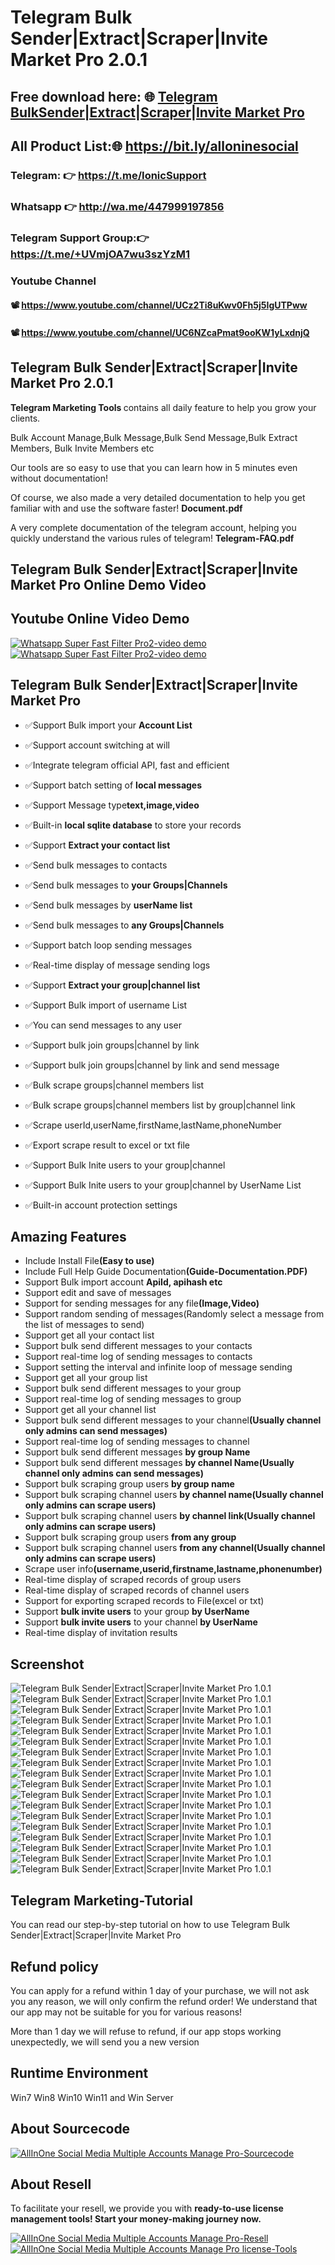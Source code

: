 # Telegram Bulk Sender|Extract|Scraper|Invite Market Pro 2.0.1

## Free download here: 🌐 <a href="[https://codecanyon.net/item/telegram-bulk-senderextractscraperinvite-market-pro/41673729](https://codecanyon.net/item/telegram-marketer-tools-6/33837496)" target="_blank">Telegram BulkSender|Extract|Scraper|Invite Market Pro </a>

## All Product List:🌐 https://bit.ly/alloninesocial
### Telegram: 👉 https://t.me/IonicSupport   
### Whatsapp  👉 http://wa.me/447999197856
### Telegram Support Group:👉 https://t.me/+UVmjOA7wu3szYzM1

### Youtube Channel 
#### 📽 https://www.youtube.com/channel/UCz2Ti8uKwv0Fh5j5IgUTPww
#### 📽 https://www.youtube.com/channel/UC6NZcaPmat9ooKW1yLxdnjQ

<h2><strong>Telegram Bulk Sender|Extract|Scraper|Invite Market Pro 2.0.1</strong></h2>
<p><strong>Telegram Marketing  Tools </strong> contains all daily feature to help you grow your clients.</p> 
<p>Bulk Account Manage,Bulk Message,Bulk Send Message,Bulk Extract Members, Bulk Invite Members etc</P> 
<p>Our tools are so easy to use that you can learn how in 5 minutes even without documentation!</p> 
<p>Of course, we also made a very detailed documentation to help you get familiar with and use the software faster! <strong>Document.pdf</strong></P>
<p> A very complete documentation of the telegram account, helping you quickly understand the various rules of telegram! <strong>Telegram-FAQ.pdf</strong></p> 



<h2>Telegram Bulk Sender|Extract|Scraper|Invite Market Pro Online Demo Video</h2>

<h2><strong>Youtube Online Video Demo</strong></h2>
  <a href="https://youtu.be/fDiBB0Mh6y4">
     <img src="https://i.ibb.co/xzxBQWw/ytbdemo.png" alt="Whatsapp Super Fast Filter Pro2-video demo" />
  </a>
  <a href="https://youtu.be/fDiBB0Mh6y4">
       <img src="https://i.ibb.co/S0yZv2r/watchbtn.jpg" alt="Whatsapp Super Fast Filter Pro2-video demo" />
  </a>


<h2><strong>Telegram Bulk Sender|Extract|Scraper|Invite Market Pro</strong></h2>
<ul>
  <li><p>✅Support Bulk import your <strong>Account List</strong></p></li>
  <li><p>✅Support account switching at will</p></li>
  <li><p>✅Integrate telegram official API, fast and efficient</p></li>
  <li><p>✅Support batch setting of <strong>local messages</strong></p></li>
  <li><p>✅Support Message type<strong>text,image,video</strong></p></li>
  <li><p>✅Built-in <strong>local sqlite database</strong> to store your records</p></li>
  <li><p>✅Support <strong>Extract your contact list</strong></p></li>
  <li><p>✅Send bulk messages to contacts</p></li>
  <li><p>✅Send bulk messages to <strong>your Groups|Channels</strong></p></li>
  <li><p>✅Send bulk messages by <strong>userName list</strong></p></li>
  <li><p>✅Send bulk messages to <strong>any Groups|Channels</strong></p></li>
  <li><p>✅Support batch loop sending messages</p></li>
  <li><p>✅Real-time display of message sending logs</p></li>
  <li><p>✅Support <strong>Extract your group|channel list</strong></p></li>
  <li><p>✅Support Bulk import of username List</p></li>
  <li><p>✅You can send messages to any user</p></li>
  <li><p>✅Support bulk join groups|channel by link</p></li>
  <li><p>✅Support bulk join groups|channel by link and send message</p></li>
  <li><p>✅Bulk scrape groups|channel members list</p></li>
  <li><p>✅Bulk scrape groups|channel members list by group|channel link</p></li>
  <li><p>✅Scrape userId,userName,firstName,lastName,phoneNumber</p></li>
  <li><p>✅Export scrape result to excel or txt file</p></li>
  <li><p>✅Support Bulk Inite users to your group|channel</p></li>
  <li><p>✅Support Bulk Inite users to your group|channel by UserName List</p></li>
  <li><p>✅Built-in account protection settings</p></li>

</ul>



<h2><strong>Amazing Features</strong></h2>
<ul>
    <li>Include Install File<strong>(Easy to use)</strong></li>
	<li>Include Full Help Guide Documentation<strong>(Guide-Documentation.PDF)</strong></li>
	<li>Support Bulk import account <strong>ApiId, apihash etc</strong></li>
	<li>Support edit and save of messages</li>
	<li>Support for sending messages for any file<strong>(Image,Video)</strong></li>
	<li>Support random sending of messages(Randomly select a message from the list of messages to send)</li>
	<li>Support get all your contact list</li>
	<li>Support bulk send different messages to your contacts</li>
	<li>Support real-time log of sending messages to contacts</li>
	<li>Support setting the interval and infinite loop of message sending</li>
	<li>Support get all your group list</li>
	<li>Support bulk send different messages to your group</li>
	<li>Support real-time log of sending messages to group</li>
    <li>Support get all your channel list</li>
	<li>Support bulk send different messages to your channel<strong>(Usually channel only admins can send messages)</strong></li>
	<li>Support real-time log of sending messages to channel</li>
	<li>Support bulk send different messages <strong>by group Name</strong></li>
	<li>Support bulk send different messages <strong>by channel Name(Usually channel only admins can send messages)</strong></li>
	<li>Support bulk scraping group users <strong>by group name</strong></li>
	<li>Support bulk scraping channel users <strong>by channel name(Usually channel only admins can scrape users)</strong></li>
	<li>Support bulk scraping channel users <strong>by channel link(Usually channel only admins can scrape users)</strong></li>
	<li>Support bulk scraping group users <strong>from any group</strong></li>
	<li>Support bulk scraping channel users <strong>from any channel(Usually channel only admins can scrape users)</strong></li>
	<li>Scrape user info<strong>(username,userid,firstname,lastname,phonenumber)</strong></li>
	<li>Real-time display of scraped records of group users</li>
	<li>Real-time display of scraped records of channel users</li>
	<li>Support for exporting scraped records to File(excel or txt)</li>
	<li>Support <strong>bulk invite users</strong> to your group <strong>by UserName</strong></li>
	<li>Support <strong>bulk invite users</strong> to your channel <strong>by UserName</strong></li>
	<li>Real-time display of invitation results</strong></li>

</ul>


<h2><strong>Screenshot</strong></h2>
<img src="https://i.ibb.co/TRMjhVY/01.png" alt="Telegram Bulk Sender|Extract|Scraper|Invite Market Pro 1.0.1" border="0">
<img src="https://i.ibb.co/rZdRrfx/02.png" alt="Telegram Bulk Sender|Extract|Scraper|Invite Market Pro 1.0.1" border="0">
<img src="https://i.ibb.co/KhMst9C/03.png" alt="Telegram Bulk Sender|Extract|Scraper|Invite Market Pro 1.0.1" border="0">
<img src="https://i.ibb.co/DWn3Q5z/04.png" alt="Telegram Bulk Sender|Extract|Scraper|Invite Market Pro 1.0.1" border="0">
<img src="https://i.ibb.co/fHjLFDn/05.png" alt="Telegram Bulk Sender|Extract|Scraper|Invite Market Pro 1.0.1" border="0">
<img src="https://i.ibb.co/gRPzXym/06.png" alt="Telegram Bulk Sender|Extract|Scraper|Invite Market Pro 1.0.1" border="0">
<img src="https://i.ibb.co/m9fM1HJ/07.png" alt="Telegram Bulk Sender|Extract|Scraper|Invite Market Pro 1.0.1" border="0">
<img src="https://i.ibb.co/GQMJBKG/08.png" alt="Telegram Bulk Sender|Extract|Scraper|Invite Market Pro 1.0.1" border="0">
<img src="https://i.ibb.co/n1qsSc6/09.png" alt="Telegram Bulk Sender|Extract|Scraper|Invite Market Pro 1.0.1" border="0">
<img src="https://i.ibb.co/ckZpJtr/10.png" alt="Telegram Bulk Sender|Extract|Scraper|Invite Market Pro 1.0.1" border="0">
<img src="https://i.ibb.co/MRvMD6q/11.png" alt="Telegram Bulk Sender|Extract|Scraper|Invite Market Pro 1.0.1" border="0">
<img src="https://i.ibb.co/qFR9rsM/12.png" alt="Telegram Bulk Sender|Extract|Scraper|Invite Market Pro 1.0.1" border="0">
<img src="https://i.ibb.co/r40mYw8/13.png" alt="Telegram Bulk Sender|Extract|Scraper|Invite Market Pro 1.0.1" border="0">
<img src="https://i.ibb.co/TKMPMv9/14.png" alt="Telegram Bulk Sender|Extract|Scraper|Invite Market Pro 1.0.1" border="0">
<img src="https://i.ibb.co/Wp85r0z/15.png" alt="Telegram Bulk Sender|Extract|Scraper|Invite Market Pro 1.0.1" border="0">
<img src="https://i.ibb.co/PxzWHTm/16.png" alt="Telegram Bulk Sender|Extract|Scraper|Invite Market Pro 1.0.1" border="0">
<img src="https://i.ibb.co/HPR8HNr/17.png" alt="Telegram Bulk Sender|Extract|Scraper|Invite Market Pro 1.0.1" border="0">
<img src="https://i.ibb.co/RCXKHG8/18.png" alt="Telegram Bulk Sender|Extract|Scraper|Invite Market Pro 1.0.1" border="0">


<h2><strong>Telegram Marketing-Tutorial</strong></h2>
<p>You can read our step-by-step tutorial on how to use Telegram Bulk Sender|Extract|Scraper|Invite Market Pro<p>
 


<h2><strong>Refund policy</strong></h2>
<p>You can apply for a refund within 1 day of your purchase, we will not ask you any reason, we will only confirm the refund order! 
We understand that our app may not be suitable for you for various reasons!<p>

<p>More than 1 day we will refuse to refund, if our app stops working unexpectedly, we will send you a new version</p>
<h2><strong>Runtime Environment</strong></h2>
<p>Win7 Win8 Win10 Win11 and Win Server<p>
 
 
 <h2><strong>About Sourcecode</strong></h2>
 <a href="https://t.me/IonicSupport" rel="nofollow">
      <img src="https://i.ibb.co/G986kks/sourcecode.png" alt="AllInOne Social Media Multiple Accounts Manage Pro-Sourcecode" border="0"/>
 </a>


<h2><strong>About Resell</strong></h2>
<p>To facilitate your resell, we provide you with <strong>ready-to-use license management tools! 
 Start your money-making journey now.</strong></p>
 <a href="https://t.me/IonicSupport" rel="nofollow">
      <img src="https://i.ibb.co/0G3WGzH/resell.png" alt="AllInOne Social Media Multiple Accounts Manage Pro-Resell" border="0"/>
 </a>
  <a href="https://t.me/IonicSupport" rel="nofollow">
    <img src="https://i.ibb.co/FzhZN8L/license-Tools.png" alt="AllInOne Social Media Multiple Accounts Manage Pro license-Tools" border="0">
  </a>
 
 


 
 
 

